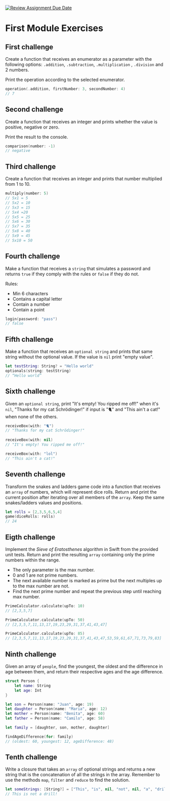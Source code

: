 [![Review Assignment Due Date](https://classroom.github.com/assets/deadline-readme-button-24ddc0f5d75046c5622901739e7c5dd533143b0c8e959d652212380cedb1ea36.svg)](https://classroom.github.com/a/Uxv1Rf7E)
# First Module Exercises

## First challenge
Create a function that receives an enumerator as a parameter with the following options: `.addition`, `.subtraction`, `.multiplication` , `.division` and 2 numbers. 

Print the operation according to the selected enumerator.

```swift
operation(.addition, firstNumber: 3, secondNumber: 4) 
// 7 
```


## Second challenge
Create a function that receives an integer and prints whether the value is positive, negative or zero.

Print the result to the console.

```swift
comparison(number: -1)
// negative 
```


## Third challenge
Create a function that receives an integer and prints that number multiplied from 1 to 10.

```swift
multiply(number: 5)
// 5x1 = 5
// 5x2 = 10
// 5x3 = 15
// 5x4 =20
// 5x5 = 25
// 5x6 = 30
// 5x7 = 35
// 5x8 = 40
// 5x9 = 45
// 5x10 = 50
```

## Fourth challenge
Make a function that receives a `string` that simulates a password and returns `true` if they comply with the rules or `false` if they do not.

Rules:
- Min 6 characters
- Contains a capital letter
- Contain a number
- Contain a point

```swift
login(password: "pass")
// false
```

## Fifth challenge
Make a function that receives an `optional string` and prints that same string without the optional value. If the value is `nil` print "empty value". 

```swift
let testString: String? = "Hello world"
optionals(string: testString)
// “Hello world”
```

## Sixth challenge
 Given an `optional string`, print "It's empty! You ripped me off!" when it's `nil`, "Thanks for my cat Schrödinger!" if input is "🐈" and "This ain't a cat!" when none of the others.
 
```swift
receiveBox(with: "🐈")
// "Thanks for my cat Schrödinger!"
 
receiveBox(with: nil)
// "It's empty! You ripped me off!"

receiveBox(with: "lol")
// "This ain't a cat!"
```


## Seventh challenge
Transform the snakes and ladders game code into a function that receives an `array` of numbers, which will represent dice rolls.
Return and print the current position after iterating over all members of the `array`. 
Keep the same snakes/ladders values and positions.

```swift
let rolls = [2,3,5,6,5,4]
game(diceRolls: rolls)
// 24
```

## Eigth challenge
Implement the _Sieve of Eratosthenes_ algorithm in Swift from the provided unit tests. Return and print the resulting `array` containing only the prime numbers within the range.

- The only parameter is the max number.
- 0 and 1 are not prime numbers.
- The next available number is marked as prime but the next multiples up to the max number are not.
- Find the next prime number and repeat the previous step until reaching max number.

```swift
PrimeCalculator.calculate(upTo: 10)
// [2,3,5,7]

PrimeCalculator.calculate(upTo: 50)
// [2,3,5,7,11,13,17,19,23,29,31,37,41,43,47]

PrimeCalculator.calculate(upTo: 85)
// [2,3,5,7,11,13,17,19,23,29,31,37,41,43,47,53,59,61,67,71,73,79,83]
```

## Ninth challenge
Given an array of `people`, find the youngest, the oldest and the difference in age between them, and return their respective ages and the age difference.

```swift
struct Person {
    let name: String
    let age: Int
}

let son = Person(name: "Juan", age: 19)
let daughter = Person(name: "Maria", age: 12)
let mother = Person(name: "Benita", age: 60)
let father = Person(name: "Camilo", age: 58)

let family = [daughter, son, mother, daughter]

findAgeDifference(for: family)
// (oldest: 60, youngest: 12, ageDifference: 48)

```

## Tenth challenge
Write a closure that takes an `array` of optional strings and returns a new string that is the concatenation of all the strings in the array. Remember to use the methods `map`, `filter` and `reduce` to find the solution.

```swift
let someStrings: [String?] = ["This", "is", nil, "not", nil, "a", "drill", nil, "!"]
// This is not a drill!
```
